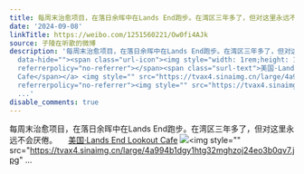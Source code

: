 ```yaml
---
title: 每周末治愈项目，在落日余晖中在Lands End跑步。在湾区三年多了，但对这里永远不会厌倦。 美国·Lands End Lookout Cafe [图片][图片][图片][图片][图片][图片][...
date: '2024-09-08'
linkTitle: https://weibo.com/1251560221/Ow0fi4AJk
source: 子陵在听歌的微博
description: '每周末治愈项目，在落日余晖中在Lands End跑步。在湾区三年多了，但对这里永远不会厌倦。 <a href="http://weibo.com/p/100101B2094457D268A3FC4198"
  data-hide=""><span class="url-icon"><img style="width: 1rem;height: 1rem" src="https://h5.sinaimg.cn/upload/2015/09/25/3/timeline_card_small_location_default.png"
  referrerpolicy="no-referrer"></span><span class="surl-text">美国·Lands End Lookout
  Cafe</span></a> <img style="" src="https://tvax4.sinaimg.cn/large/4a994b1dgy1htg32g91xfj24eo3b0b2g.jpg"
  referrerpolicy="no-referrer"><img style="" src="https://tvax4.sinaimg.cn/large/4a994b1dgy1htg32mghzoj24eo3b0qv7.jpg"
  ...'
disable_comments: true
---
```

每周末治愈项目，在落日余晖中在Lands End跑步。在湾区三年多了，但对这里永远不会厌倦。 <a href="http://weibo.com/p/100101B2094457D268A3FC4198" data-hide=""><span class="url-icon"><img style="width: 1rem;height: 1rem" src="https://h5.sinaimg.cn/upload/2015/09/25/3/timeline_card_small_location_default.png" referrerpolicy="no-referrer"></span><span class="surl-text">美国·Lands End Lookout Cafe</span></a> <img style="" src="https://tvax4.sinaimg.cn/large/4a994b1dgy1htg32g91xfj24eo3b0b2g.jpg" referrerpolicy="no-referrer"><img style="" src="https://tvax4.sinaimg.cn/large/4a994b1dgy1htg32mghzoj24eo3b0qv7.jpg" ...
